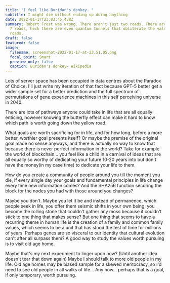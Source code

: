 ```yaml
---
title: "I feel like Buridan's donkey. "
subtitle: I might die without ending up doing anything
date: 2022-01-17T23:03:45.438Z
summary: Robert Frost was wrong. There aren't just two roads. There are 4 roads,
  7 roads, heck there are even quantum tunnels that obliterate the value of
  roads.
draft: false
featured: false
image:
  filename: screenshot-2022-01-17-at-23.51.05.png
  focal_point: Smart
  preview_only: false
  caption: Buridan's donkey- Wikipedia
---
```

Lots of server space has been occupied in data centres about the Paradox of Choice. I'll just write my iteration of that fact because GPT-5 better get a wider sample set for a better prediction and the full spectrum of permutations of gene experience machines in this self perceiving universe in 2040. 

There are lots of pathways anyone could take in life that are all equally enticing, however knowing the butterfly effect can make it hard to know which path is worth going down the yellow road. 

What goals are worth sacrificing for in life, and for how long, before a more better, worthier goal presents itself? Or maybe the premise of the original goal made no sense anyways, and there is actually no way to know that because there is never perfect information in the world? Take for example the world of blockchain... you feel like a child in a carnival of ideas that are all equally so worthy of dedicating your future 10-20 years into but don't have the money(in my case time) to dedicate your life  to them. 

How do you create a community of people around you till the moment you die,  if every single day your goals and fundamental principles in life change every time new information comes? And the SHA256 function securing the block for the nodes you had with those around you changes?

Maybe you don't. Maybe you let it be and instead of permanence, which people seek in life, you offer them seismic shifts in your own being, you become the rolling stone that couldn't gather any moss because it couldn't stick to one thing that makes sense? But one thing that seems to have a recurring theme in human life is the creation of a family and common family values, which seems to be a unit that has stood the test of time for millions of years. Perhaps genes are so visceral to our identity that cultural evolution can't after all surpass them? A good way to study the values worth pursuing is to visit old age home. 

Maybe that's my next experiment to linger upon now? (Until another idea doesn't tear that down again) Maybe I should talk to more old people in my life. Old age homes may be biased sample for a skewed meritocracy, so I'd need to see old people in all walks of life... Any how... perhaps that is a goal, if only temporary, worth pursuing.